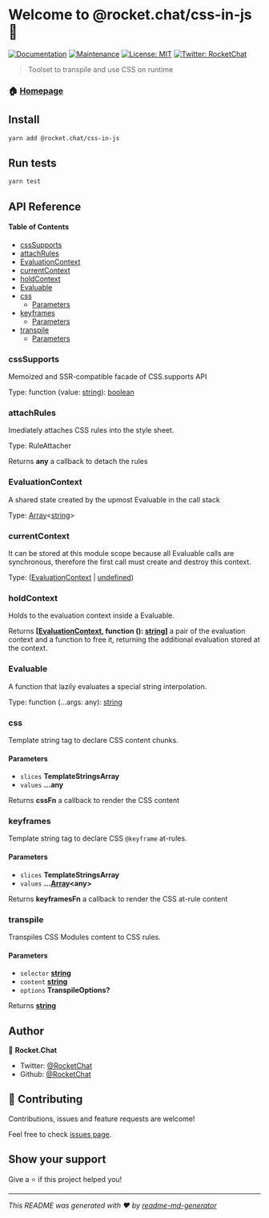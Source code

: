 # Welcome to @rocket.chat/css-in-js 👋

[![Documentation](https://img.shields.io/badge/documentation-yes-brightgreen.svg)](https://github.com/RocketChat/Rocket.Chat.Fuselage#readme)
[![Maintenance](https://img.shields.io/badge/Maintained%3F-yes-green.svg)](https://github.com/RocketChat/Rocket.Chat.Fuselage/graphs/commit-activity)
[![License: MIT](https://img.shields.io/github/license/RocketChat/@rocket.chat/css-in-js)](https://github.com/RocketChat/Rocket.Chat.Fuselage/blob/master/LICENSE)
[![Twitter: RocketChat](https://img.shields.io/twitter/follow/RocketChat.svg?style=social)](https://twitter.com/RocketChat)

> Toolset to transpile and use CSS on runtime

### 🏠 [Homepage](https://rocket.chat/Rocket.Chat.Fuselage)

## Install

```sh
yarn add @rocket.chat/css-in-js
```

## Run tests

```sh
yarn test
```

## API Reference

<!-- Generated by documentation.js. Update this documentation by updating the source code. -->

#### Table of Contents

-   [cssSupports](#csssupports)
-   [attachRules](#attachrules)
-   [EvaluationContext](#evaluationcontext)
-   [currentContext](#currentcontext)
-   [holdContext](#holdcontext)
-   [Evaluable](#evaluable)
-   [css](#css)
    -   [Parameters](#parameters)
-   [keyframes](#keyframes)
    -   [Parameters](#parameters-1)
-   [transpile](#transpile)
    -   [Parameters](#parameters-2)

### cssSupports

Memoized and SSR-compatible facade of CSS.supports API

Type: function (value: [string](https://developer.mozilla.org/docs/Web/JavaScript/Reference/Global_Objects/String)): [boolean](https://developer.mozilla.org/docs/Web/JavaScript/Reference/Global_Objects/Boolean)

### attachRules

Imediately attaches CSS rules into the style sheet.

Type: RuleAttacher

Returns **any** a callback to detach the rules

### EvaluationContext

A shared state created by the upmost Evaluable in the call stack

Type: [Array](https://developer.mozilla.org/docs/Web/JavaScript/Reference/Global_Objects/Array)&lt;[string](https://developer.mozilla.org/docs/Web/JavaScript/Reference/Global_Objects/String)>

### currentContext

It can be stored at this module scope because all Evaluable calls are
synchronous, therefore the first call must create and destroy this context.

Type: ([EvaluationContext](#evaluationcontext) \| [undefined](https://developer.mozilla.org/docs/Web/JavaScript/Reference/Global_Objects/undefined))

### holdContext

Holds to the evaluation context inside a Evaluable.

Returns **\[[EvaluationContext](#evaluationcontext), function (): [string](https://developer.mozilla.org/docs/Web/JavaScript/Reference/Global_Objects/String)]** a pair of the evaluation context and a function to free it,
         returning the additional evaluation stored at the context.

### Evaluable

A function that lazily evaluates a special string interpolation.

Type: function (...args: any): [string](https://developer.mozilla.org/docs/Web/JavaScript/Reference/Global_Objects/String)

### css

Template string tag to declare CSS content chunks.

#### Parameters

-   `slices` **TemplateStringsArray** 
-   `values` **...any** 

Returns **cssFn** a callback to render the CSS content

### keyframes

Template string tag to declare CSS `@keyframe` at-rules.

#### Parameters

-   `slices` **TemplateStringsArray** 
-   `values` **...[Array](https://developer.mozilla.org/docs/Web/JavaScript/Reference/Global_Objects/Array)&lt;any>** 

Returns **keyframesFn** a callback to render the CSS at-rule content

### transpile

Transpiles CSS Modules content to CSS rules.

#### Parameters

-   `selector` **[string](https://developer.mozilla.org/docs/Web/JavaScript/Reference/Global_Objects/String)** 
-   `content` **[string](https://developer.mozilla.org/docs/Web/JavaScript/Reference/Global_Objects/String)** 
-   `options` **TranspileOptions?** 

Returns **[string](https://developer.mozilla.org/docs/Web/JavaScript/Reference/Global_Objects/String)** 

## Author

👤 **Rocket.Chat**

-   Twitter: [@RocketChat](https://twitter.com/RocketChat)
-   Github: [@RocketChat](https://github.com/RocketChat)

## 🤝 Contributing

Contributions, issues and feature requests are welcome!

Feel free to check [issues page](https://github.com/RocketChat/Rocket.Chat.Fuselage/issues).

## Show your support

Give a ⭐️ if this project helped you!

* * *

_This README was generated with ❤️ by [readme-md-generator](https://github.com/kefranabg/readme-md-generator)_
